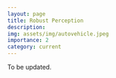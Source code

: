 ```yaml
---
layout: page
title: Robust Perception
description: 
img: assets/img/autovehicle.jpeg
importance: 2
category: current
---
```


To be updated.
